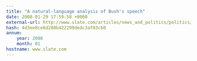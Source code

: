 ```yaml
---
title: "A natural-language analysis of Bush's speech"
date: 2008-01-29 17:59:58 +0000
external-url: http://www.slate.com/articles/news_and_politics/politics/2008/01/a_computer_reads_the_state_of_the_union.html
hash: 4d3ee8ce6d288b422299dedc3af03c60
annum:
    year: 2008
    month: 01
hostname: www.slate.com
---
```



